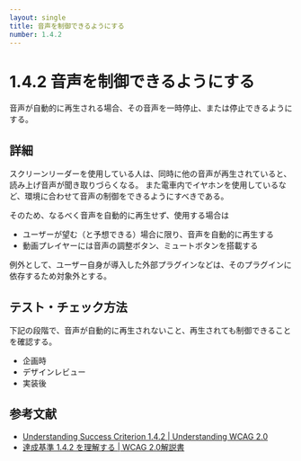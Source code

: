 ```yaml
---
layout: single
title: 音声を制御できるようにする
number: 1.4.2
---
```


# 1.4.2 音声を制御できるようにする

音声が自動的に再生される場合、その音声を一時停止、または停止できるようにする。

## 詳細

スクリーンリーダーを使用している人は、同時に他の音声が再生されていると、読み上げ音声が聞き取りづらくなる。
また電車内でイヤホンを使用しているなど、環境に合わせて音声の制御をできるようにすべきである。

そのため、なるべく音声を自動的に再生せず、使用する場合は

- ユーザーが望む（と予想できる）場合に限り、音声を自動的に再生する
- 動画プレイヤーには音声の調整ボタン、ミュートボタンを搭載する

例外として、ユーザー自身が導入した外部プラグインなどは、そのプラグインに依存するため対象外とする。

## テスト・チェック方法

下記の段階で、音声が自動的に再生されないこと、再生されても制御できることを確認する。

- 企画時
- デザインレビュー
- 実装後

## 参考文献

- [Understanding Success Criterion 1.4.2 | Understanding WCAG 2.0](https://www.w3.org/TR/UNDERSTANDING-WCAG20/visual-audio-contrast-dis-audio.html)
- [達成基準 1.4.2 を理解する | WCAG 2.0解説書](http://waic.jp/docs/UNDERSTANDING-WCAG20/visual-audio-contrast-dis-audio.html)
